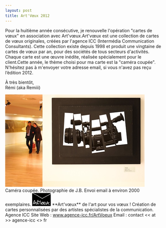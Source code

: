 ```yaml
---
layout: post
title: Art'Vœux 2012
---
```


Pour la huitième année consécutive, je renouvelle l'opération "cartes de vœux" en association avec Art'vœux.Art'vœux est une collection de cartes de vœux originales, créées par l'agence ICC (Intermédia Communication Consultants). Cette collection existe depuis 1998 et produit une vingtaine de cartes de vœux par an, pour des sociétés de tous secteurs d'activités. Chaque carte est une œuvre inédite, réalisée spécialement pour le client.Cette année, le thème choisi pour ma carte est la "caméra coupée".  N'hésitez pas à m'envoyer votre adresse email, si vous n'avez pas reçu l’édition 2012.  
  
À très bientôt,  
Rémi (aka Remiii)  
  
<img src="/assets/images/blog/ArtVoeux/voeux_2012_001.jpg" alt="" />  
Caméra coupée.  
Photographie de J.B.  
Envoi email à environ 2000 exemplaires.  
  
<img src="/assets/images/blog/Logos/LogoArtVoeux_1.png" alt="" />  
**Art'vœux** de l'art pour vos vœux !  
Création de cartes personnalisées par des artistes spécialistes de la communication. Agence ICC  
Site Web : <a href="http://www.agence-icc.fr/ArtVoeux/" hreflang="fr">www.agence-icc.fr/ArtVoeux</a>  
Email : contact << at >> agence-icc <<dot>> fr